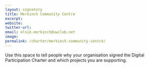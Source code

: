 ```yaml
---
layout: signatory
title: Merkinch Community Centre
excerpt: 
website:
twitter-url: 
email: elsie.merkinch@uwclub.net
image: 
permalink: /charter/merkinch-community-centre/
---
```


Use this space to tell people why your organisation signed the Digital Participation Charter and which projects you are supporting.
